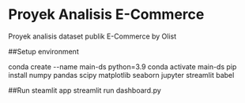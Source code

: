 # Proyek Analisis E-Commerce
Proyek analisis dataset publik E-Commerce by Olist

##Setup environment

conda create --name main-ds python=3.9
conda activate main-ds
pip install numpy pandas scipy matplotlib seaborn jupyter streamlit babel


##Run steamlit app
streamlit run dashboard.py
